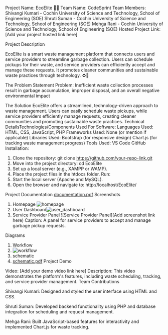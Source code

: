 Project Name: EcoElite 🍃🍀
Team Name: CodeSprint
Team Members:
Shivangi Kumari - Cochin University of Science and Technology, School of Engineering (SOE)
Shruti Suman - Cochin University of Science and Technology, School of Engineering (SOE)
Mehga Rani - Cochin University of Science and Technology, School of Engineering (SOE)
Hosted Project Link:
[Add your project hosted link here]

Project Description

EcoElite is a smart waste management platform that connects users and service providers to streamline garbage collection. Users can schedule pickups for their waste, and service providers can efficiently accept and manage these requests. It promotes cleaner communities and sustainable waste practices through technology. ♻🌱

The Problem Statement
Problem: Inefficient waste collection processes result in garbage accumulation, improper disposal, and an overall negative environmental impact

The Solution
 EcoElite offers a streamlined, technology-driven approach to waste management. Users can easily schedule waste pickups, while service providers efficiently manage requests, creating cleaner communities and promoting sustainable waste practices.
Technical DetailsTechnologies/Components Used
For Software:
Languages Used: HTML, CSS, JavaScript, PHP
Frameworks Used: None (or mention if applicable)
Libraries Used:
Bootstrap (for responsive design)
Chart.js (for tracking waste management progress)
Tools Used:
VS Code
GitHub
Installation:
1. Clone the repository:
git clone https://github.com/your-repo-link.git
2. Move into the project directory:
cd EcoElite
3. Set up a local server (e.g., XAMPP or WAMP).
4. Place the project files in the htdocs folder.
Run:
1. Start the local server (Apache and MySQL).
2. Open the browser and navigate to:
http://localhost/EcoElite/

Project Documentation
[documentation.pdf](https://github.com/user-attachments/files/18548697/documentation.pdf)
Screenshots
1. Homepage
   ![homepage](https://github.com/user-attachments/assets/67973474-356d-4448-859d-627ff5fd6a90)
2. User Dashboard![user_dashboard](https://github.com/user-attachments/assets/8711f997-065e-48ea-a18e-af7a9ca76ebf)
3. Service Provider Panel
![Service Provider Panel](Add screenshot link here)
Caption: A panel for service providers to accept and manage garbage pickup requests.

Diagrams
1. Workflow
2. ![workflow](https://github.com/user-attachments/assets/a5ec69bd-9fb9-4f5c-a4e8-2ea960977752)
3. schematic
4. [schematic.pdf](https://github.com/user-attachments/files/18548739/schematic.pdf)
Project Demo

Video:
[Add your demo video link here]
Description: This video demonstrates the platform's features, including waste scheduling, tracking, and service provider management.
Team Contributions

Shivangi Kumari: Designed and styled the user interface using HTML and CSS.

Shruti Suman: Developed backend functionality using PHP and database integration for scheduling and request management.

Mehga Rani: Built JavaScript-based features for interactivity and implemented Chart.js for waste tracking.
